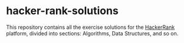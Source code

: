 # hacker-rank-solutions
This repository contains all the exercise solutions for the [HackerRank](https://www.hackerrank.com/) platform, divided into sections: Algorithms, Data Structures, and so on.
